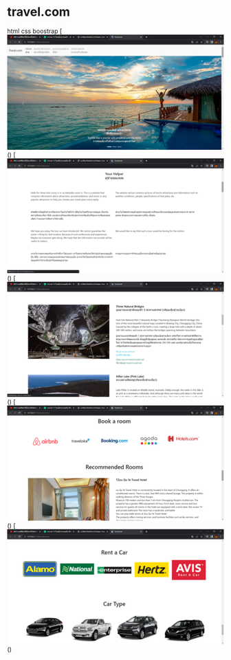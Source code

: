 # travel.com
html css boostrap
[![image](./assets/img1.png)()
[![image](./assets/img2.png)()
[![image](./assets/img3.png)()
[![image](./assets/img4.png)()
[![image](./assets/img5.png)()
